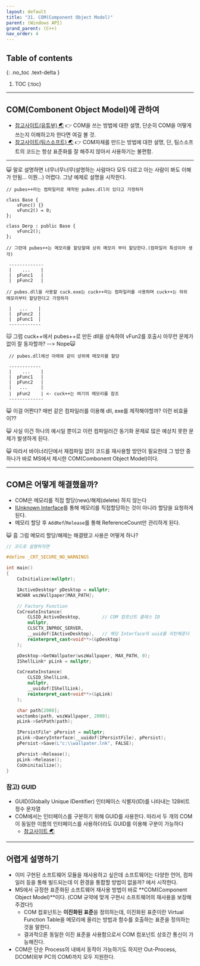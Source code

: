```yaml
---
layout: default
title: "31. COM(Component Object Model)"
parent: (Windows API)
grand_parent: (C++)
nav_order: 4
---
```


## Table of contents
{: .no_toc .text-delta }

1. TOC
{:toc}

---

## COM(Combonent Object Model)에 관하여

* [참고사이트(유튜부) 🌏](https://www.youtube.com/watch?v=Ut5zYcDKGwk) 👉 COM을 쓰는 방법에 대한 설명, 단순히 COM을 어떻게 쓰는지 이해하고자 한다면 여길 볼 것.
* [참고사이트(팀스소프트) 🌏](http://www.tipssoft.com/bulletin/board.php?bo_table=FAQ&wr_id=763) 👉 COM자체를 만드는 방법에 대한 설명, 단, 팀스소프트의 코드는 항상 표준화를 잘 해주지 않아서 사용하기는 불편함.

---

😺 말로 설명하면 너무너무너무(설명하는 사람마다 모두 다르고 아는 사람이 봐도 이해가 안됨... 이뭔...) 어렵다. 그냥 예제로 설명을 시작한다.

```
// pubes++라는 컴파일러로 제작된 pubes.dll이 있다고 가정하자

class Base {
    vFunc() {}
    vFunc2() = 0;
};

class Derp : public Base {
    vFunc2();
};
```

```
// 그런데 pubes++는 메모리를 할당할때 상위 메모리 부터 할당한다.(컴파일러 특성이라 생각)

 -------------
 |    ...    |
 |  pFunc1   |
 |  pFunc2   |
```

```
// pubes.dll을 사용할 cuck.exe는 cuck++라는 컴파일러를 사용하며 cuck++는 하위 메모리부터 할당한다고 가정하자

 |   ...    |
 |  pFunc2  |
 |  pFunc1  |
 ------------
```

🐱 그럼 cuck++에서 pubes++로 만든 dll을 상속하여 vFun2를 호출시 아무런 문제가 없이 잘 동자할까? --> Nope🙀

```
 // pubes.dll에선 아래와 같이 상위에 메모리를 할당

 ------------
 |    ...    |
 |  pFunc1   |
 |  pFunc2   |
 |   ...     |
 |  pFun2    | <- cuck++는 여기의 메모리를 참조
 -------------
```

😺 이걸 어쩐다? 매번 같은 컴파일러를 이용해 dll, exe를 제작해야할까? 이런 비효율이??

😺 사실 이건 하나의 예시일 뿐이고 이런 컴파일러간 동기화 문제로 많은 예상치 못한 문제가 발생하게 된다.

😺 따라서 바이너리단에서 재컴파일 없이 코드를 재사용할 방안이 필요한데 그 방안 중 하나가 바로 MS에서 제시한 COM(Combonent Object Model)이다.

---

## COM은 어떻게 해결했을까?

* COM은 메모리를 직접 할당(new)/해제(delete) 하지 않는다
* [IUnknown Interface](https://docs.microsoft.com/en-us/windows/win32/api/unknwn/nn-unknwn-iunknown)를 통해 메모리를 직접할당하는 것이 아니라 할당을 요청하게 된다.
* 메모리 할당 후 `AddRef`/`Release`를 통해 ReferenceCount만 관리하게 된다.

😺 흠 그럼 메모리 할당/해제는 해결됐고 사용은 어떻게 하나?

```cpp
// 코드로 설명하자면

#define _CRT_SECURE_NO_WARNINGS

int main()
{
    CoInitialize(nullptr);

    IActiveDesktop* pDesktop = nullptr;
    WCHAR wszWallpaper[MAX_PATH];

    // Factory Function
    CoCreateInstance(
        CLSID_ActiveDesktop,        // COM 컴포넌트 클래스 ID
        nullptr,
        CLSCTX_INPROC_SERVER,
        __uuidof(IActiveDesktop),   // 해당 Interface의 uuid를 리턴해준다
        reinterpret_cast<void**>(&pDesktop)
    );

    pDesktop->GetWallpater(wszWallpaper, MAX_PATH, 0);
    IShellLink* pLink = nullptr;

    CoCreateInstance(
        CLSID_ShellLink,
        nullptr,
        __uuidof(IShellLink),
        reinterpret_cast<void**>(&pLink)
    );

    char path[2000];
    wsctombs(path, wszWallpaper, 2000);
    pLink->SetPath(path);

    IPersistFile* pPersist = nullptr;
    pLink->QueryInterface(__uuidof(IPersistFile), pPersist);
    pPersist->Save(L"c:\\wallpater.lnk", FALSE);

    pPersist->Release();
    pLink->Release();
    CoUninitailize();
}
```

### 참고) GUID

* GUID(Globally Unique IDentifier) 인터페이스 식별자(ID)를 나타내는 128비트 정수 문자열
* COM에서는 인터페이스를 구분하기 위해 GUID를 사용한다. 따라서 두 개의 COM이 동일한 이름의 인터페이스를 사용하더라도 GUID를 이용해 구분이 가능하다
    * [참고사이트 🌏](https://lipcoder.tistory.com/9)

---

## 어렵게 설명하기

* 이미 구현된 소프트웨어 모듈을 재사용하고 싶은데 소프트웨어는 다양한 언어, 컴파일러 등을 통해 빌드되는데 이 환경을 통합할 방법이 없을까? 에서 시작한다.
* MS에서 규정한 표준화된 소프트웨어 재사용 방법이 바로 **COM(Component Object Model)**이다. (COM 규약에 맞게 구현시 소프트웨어의 재사용을 보장해 주겠다!)
    * COM 컴포넌트는 **이진화된 표준**을 정의하는데, 이진화된 표준이란 Virtual Function Table을 메모리에 올리는 방법과 함수를 호출하는 표준을 정의하는 것을 말한다.
    * 결과적으론 동일한 이진 표준을 사용함으로서 COM 컴포넌트 상호간 통신이 가능해진다.
* COM은 단순 Process의 내에서 동작이 가능하기도 하지만 Out-Process, DCOM(외부 PC의 COM)까지 모두 지원한다.